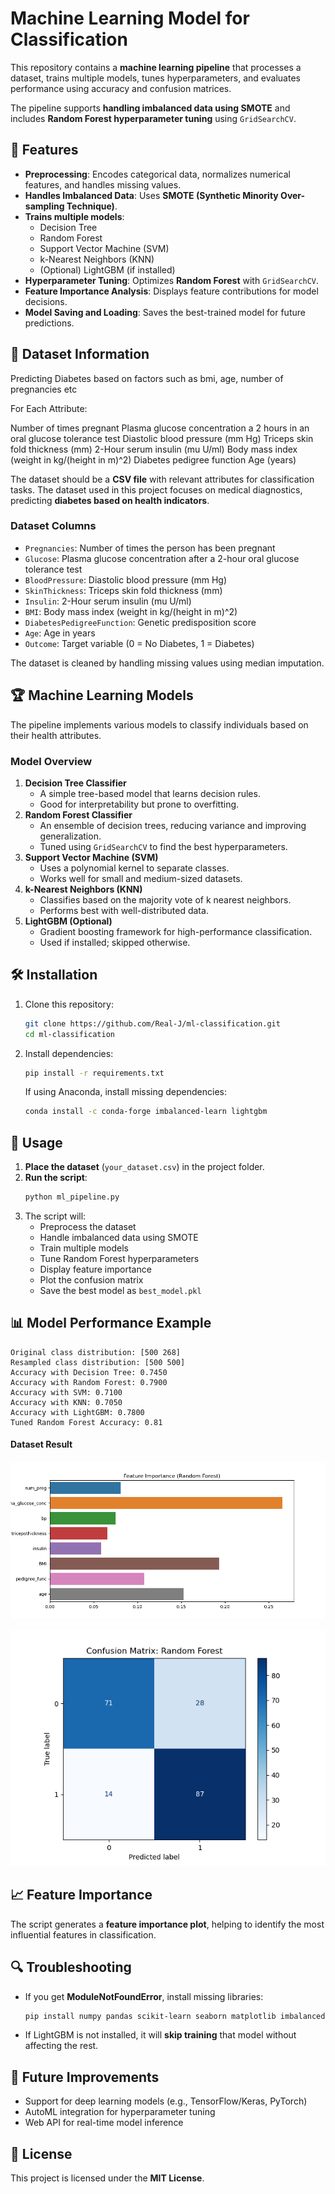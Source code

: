 # Machine Learning Model for Classification

This repository contains a **machine learning pipeline** that processes a dataset, trains multiple models, tunes hyperparameters, and evaluates performance using accuracy and confusion matrices.

The pipeline supports **handling imbalanced data using SMOTE** and includes **Random Forest hyperparameter tuning** using `GridSearchCV`.

## 🚀 Features
- **Preprocessing**: Encodes categorical data, normalizes numerical features, and handles missing values.
- **Handles Imbalanced Data**: Uses **SMOTE (Synthetic Minority Over-sampling Technique)**.
- **Trains multiple models**:
  - Decision Tree
  - Random Forest
  - Support Vector Machine (SVM)
  - k-Nearest Neighbors (KNN)
  - (Optional) LightGBM (if installed)
- **Hyperparameter Tuning**: Optimizes **Random Forest** with `GridSearchCV`.
- **Feature Importance Analysis**: Displays feature contributions for model decisions.
- **Model Saving and Loading**: Saves the best-trained model for future predictions.

## 📂 Dataset Information

Predicting Diabetes based on factors such as bmi, age, number of pregnancies etc

For Each Attribute:

Number of times pregnant
Plasma glucose concentration a 2 hours in an oral glucose tolerance test
Diastolic blood pressure (mm Hg)
Triceps skin fold thickness (mm)
2-Hour serum insulin (mu U/ml)
Body mass index (weight in kg/(height in m)^2)
Diabetes pedigree function
Age (years)

The dataset should be a **CSV file** with relevant attributes for classification tasks. The dataset used in this project focuses on medical diagnostics, predicting **diabetes based on health indicators**.

### **Dataset Columns**
- `Pregnancies`: Number of times the person has been pregnant
- `Glucose`: Plasma glucose concentration after a 2-hour oral glucose tolerance test
- `BloodPressure`: Diastolic blood pressure (mm Hg)
- `SkinThickness`: Triceps skin fold thickness (mm)
- `Insulin`: 2-Hour serum insulin (mu U/ml)
- `BMI`: Body mass index (weight in kg/(height in m)^2)
- `DiabetesPedigreeFunction`: Genetic predisposition score
- `Age`: Age in years
- `Outcome`: Target variable (0 = No Diabetes, 1 = Diabetes)

The dataset is cleaned by handling missing values using median imputation.

## 🏆 Machine Learning Models
The pipeline implements various models to classify individuals based on their health attributes.

### **Model Overview**
1. **Decision Tree Classifier**
   - A simple tree-based model that learns decision rules.
   - Good for interpretability but prone to overfitting.
2. **Random Forest Classifier**
   - An ensemble of decision trees, reducing variance and improving generalization.
   - Tuned using `GridSearchCV` to find the best hyperparameters.
3. **Support Vector Machine (SVM)**
   - Uses a polynomial kernel to separate classes.
   - Works well for small and medium-sized datasets.
4. **k-Nearest Neighbors (KNN)**
   - Classifies based on the majority vote of k nearest neighbors.
   - Performs best with well-distributed data.
5. **LightGBM (Optional)**
   - Gradient boosting framework for high-performance classification.
   - Used if installed; skipped otherwise.

## 🛠 Installation

1. Clone this repository:
   ```sh
   git clone https://github.com/Real-J/ml-classification.git
   cd ml-classification
   ```

2. Install dependencies:
   ```sh
   pip install -r requirements.txt
   ```
   If using Anaconda, install missing dependencies:
   ```sh
   conda install -c conda-forge imbalanced-learn lightgbm
   ```

## 🚀 Usage
1. **Place the dataset** (`your_dataset.csv`) in the project folder.
2. **Run the script**:
   ```sh
   python ml_pipeline.py
   ```
3. The script will:
   - Preprocess the dataset
   - Handle imbalanced data using SMOTE
   - Train multiple models
   - Tune Random Forest hyperparameters
   - Display feature importance
   - Plot the confusion matrix
   - Save the best model as `best_model.pkl`

## 📊 Model Performance Example
```
Original class distribution: [500 268]
Resampled class distribution: [500 500]
Accuracy with Decision Tree: 0.7450
Accuracy with Random Forest: 0.7900
Accuracy with SVM: 0.7100
Accuracy with KNN: 0.7050
Accuracy with LightGBM: 0.7800
Tuned Random Forest Accuracy: 0.81
```
#### Dataset Result
![graph](result.png)



![graph](matrix.png)


## 📈 Feature Importance
The script generates a **feature importance plot**, helping to identify the most influential features in classification.

## 🔍 Troubleshooting
- If you get **ModuleNotFoundError**, install missing libraries:
  ```sh
  pip install numpy pandas scikit-learn seaborn matplotlib imbalanced-learn lightgbm
  ```
- If LightGBM is not installed, it will **skip training** that model without affecting the rest.

## 🤖 Future Improvements
- Support for deep learning models (e.g., TensorFlow/Keras, PyTorch)
- AutoML integration for hyperparameter tuning
- Web API for real-time model inference

## 📜 License
This project is licensed under the **MIT License**.


